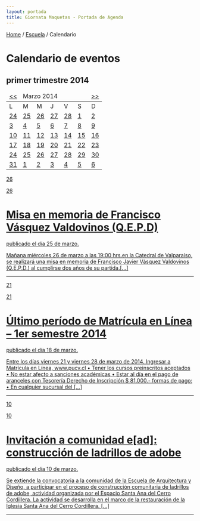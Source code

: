 ```yaml
---
layout: portada
title: Giornata Maquetas - Portada de Agenda
---
```


<div class='fila'>
  <div class='col-lg-5 col-lg-offset-6 col-md-6 col-md-offset-2 col-sm-12 col-sm-offset-1 col-xs-21 col-xs-offset-1'> <!-- breadcrumbs -->
    <p class='pizarra-oscuro breadcrumbs'><a href='{{ site.baseurl }}/pags/home'>Home</a> / <a href='#'>Escuela</a> / Calendario</p>
  </div>
</div> <!-- fin breadcrumbs -->

<div class='fila margen-inferior'>
  <div class='col-lg-17 col-lg-offset-6 col-md-12 col-md-offset-7 col-sm-10 col-sm-offset-8 col-xs-18 col-xs-offset-1'>
    <h1 class='titulo-articulo rojo-claro'>Calendario de eventos</h1>
    <div class='col-md-24 col-md-offset-0  col-sm-24 col-sm-offset-0 col-xs-22 col-xs-offset-0 margen-superior-xs'> <!-- subtítulo -->
      <h2 class='subtitulo-articulo gris-oscuro'>primer trimestre 2014</h2>
    </div>
  </div>
</div> <!-- fin descripcion y trimestre -->

<!--inicio calendario del mes -->
<div class='col-lg-4 col-lg-offset-2 col-md-4 col-md-offset-2 col-sm-7 col-sm-offset-1 col-xs-8 col-xs-offset-8 margen-inferior calendario-agenda-ead'>
	<div class="em-calendar-wrapper" id="em-calendar-196">
		<table class="em-calendar fondo-blanco">
			<thead>
				<tr>
					<td><a rel="nofollow" href="?ajaxCalendar=1&amp;mo=2&amp;yr=2014&amp;limit=3" class="em-calnav em-calnav-prev">&lt;&lt;</a></td>
					<td colspan="5" class="month_name">Marzo 2014</td>
					<td><a rel="nofollow" href="?ajaxCalendar=1&amp;mo=4&amp;yr=2014&amp;limit=3" class="em-calnav em-calnav-next">&gt;&gt;</a></td>
				</tr>
			</thead>
  			<tbody>
			    <tr class="days-names">
			      <td>L</td><td>M</td><td>M</td><td>J</td><td>V</td><td>S</td><td>D</td>
			    </tr>
    			<tr>
              	<td class="eventful-pre">
                    <a class='gris-blanco' title="Bob Seger, Gatlin Brothers, Justin Moore" href="http://demo.wp-events-plugin.com/events/2014-02-25/?limit=3">24</a>
                  </td>
                <td class="eventful-pre">
                    <a class='gris-blanco' title="Bob Seger, Gatlin Brothers, Justin Moore" href="http://demo.wp-events-plugin.com/events/2014-02-25/?limit=3">25</a>
                  </td>
                <td class="eventful-pre">
                    <a class='gris-blanco' title="Bob Seger, Gatlin Brothers, Justin Moore" href="http://demo.wp-events-plugin.com/events/2014-02-25/?limit=3">26</a>
                  </td>
                <td class="eventful-pre">
                    <a class='gris-blanco' title="Bob Seger, Gatlin Brothers, Justin Moore" href="http://demo.wp-events-plugin.com/events/2014-02-25/?limit=3">27</a>
                  </td>
                <td class="eventful-pre">
                    <a class='gris-blanco' title="Bob Seger, Gatlin Brothers, Justin Moore" href="http://demo.wp-events-plugin.com/events/2014-02-25/?limit=3">28</a>
                  </td>
                <td class="eventful">
                    <a class='gris' title="Bob Seger, Gatlin Brothers, Justin Moore" href="http://demo.wp-events-plugin.com/events/2014-02-25/?limit=3">1</a>
                  </td>
                <td class="eventful">
                    <a class='gris' title="Bob Seger, Gatlin Brothers, Justin Moore" href="http://demo.wp-events-plugin.com/events/2014-02-25/?limit=3">2</a>
                </td>
        		</tr><tr>       
        		<td class="eventful">
                    <a class='gris' title="Bob Seger, Gatlin Brothers, Justin Moore" href="http://demo.wp-events-plugin.com/events/2014-02-25/?limit=3">3</a>
                  </td>
                <td class="eventful">
                    <a class='gris' title="Bob Seger, Gatlin Brothers, Justin Moore" href="http://demo.wp-events-plugin.com/events/2014-02-25/?limit=3">4</a>
                  </td>
                <td class="eventful">
                    <a class='gris' title="Bob Seger, Gatlin Brothers, Justin Moore" href="http://demo.wp-events-plugin.com/events/2014-02-25/?limit=3">5</a>
                  </td>
                <td class="eventful">
                    <a class='gris' title="Bob Seger, Gatlin Brothers, Justin Moore" href="http://demo.wp-events-plugin.com/events/2014-02-25/?limit=3">6</a>
                  </td>
                <td class="eventful">
                    <a class='gris' title="Bob Seger, Gatlin Brothers, Justin Moore" href="http://demo.wp-events-plugin.com/events/2014-02-25/?limit=3">7</a>
                  </td>
                <td class="eventful">
                    <a class='gris' title="Bob Seger, Gatlin Brothers, Justin Moore" href="http://demo.wp-events-plugin.com/events/2014-02-25/?limit=3">8</a>
                  </td>
                <td class="eventful">
                    <a class='gris' title="Bob Seger, Gatlin Brothers, Justin Moore" href="http://demo.wp-events-plugin.com/events/2014-02-25/?limit=3">9</a>
                  </td>
        		</tr><tr>       
        		<td class="eventful">
                    <a class='rojo' title="Bob Seger, Gatlin Brothers, Justin Moore" href="http://demo.wp-events-plugin.com/events/2014-02-25/?limit=3">10</a>
                  </td>
                <td class="eventful">
                    <a class='gris' title="Bob Seger, Gatlin Brothers, Justin Moore" href="http://demo.wp-events-plugin.com/events/2014-02-25/?limit=3">11</a>
                  </td>
                <td class="eventful">
                    <a class='gris' title="Bob Seger, Gatlin Brothers, Justin Moore" href="http://demo.wp-events-plugin.com/events/2014-02-25/?limit=3">12</a>
                  </td>
                <td class="eventful">
                    <a class='gris' title="Bob Seger, Gatlin Brothers, Justin Moore" href="http://demo.wp-events-plugin.com/events/2014-02-25/?limit=3">13</a>
                  </td>
                <td class="eventful">
                    <a class='gris' title="Bob Seger, Gatlin Brothers, Justin Moore" href="http://demo.wp-events-plugin.com/events/2014-02-25/?limit=3">14</a>
                  </td>
                <td class="eventful">
                    <a class='gris' title="Bob Seger, Gatlin Brothers, Justin Moore" href="http://demo.wp-events-plugin.com/events/2014-02-25/?limit=3">15</a>
                  </td>
                <td class="eventful">
                    <a class='gris' title="Bob Seger, Gatlin Brothers, Justin Moore" href="http://demo.wp-events-plugin.com/events/2014-02-25/?limit=3">16</a>
                  </td>
        		</tr><tr>       
        		<td class="eventful">
                    <a class='gris' title="Bob Seger, Gatlin Brothers, Justin Moore" href="http://demo.wp-events-plugin.com/events/2014-02-25/?limit=3">17</a>
                  </td>
                <td class="eventful">
                    <a class='gris' title="Bob Seger, Gatlin Brothers, Justin Moore" href="http://demo.wp-events-plugin.com/events/2014-02-25/?limit=3">18</a>
                  </td>
                <td class="eventful">
                    <a class='gris' title="Bob Seger, Gatlin Brothers, Justin Moore" href="http://demo.wp-events-plugin.com/events/2014-02-25/?limit=3">19</a>
                  </td>
                <td class="eventful">
                    <a class='gris' title="Bob Seger, Gatlin Brothers, Justin Moore" href="http://demo.wp-events-plugin.com/events/2014-02-25/?limit=3">20</a>
                  </td>
                <td class="eventful">
                    <a class='rojo' title="Bob Seger, Gatlin Brothers, Justin Moore" href="http://demo.wp-events-plugin.com/events/2014-02-25/?limit=3">21</a>
                  </td>
                <td class="eventful">
                    <a class='gris' title="Bob Seger, Gatlin Brothers, Justin Moore" href="http://demo.wp-events-plugin.com/events/2014-02-25/?limit=3">22</a>
                  </td>
                <td class="eventful">
                    <a class='gris' title="Bob Seger, Gatlin Brothers, Justin Moore" href="http://demo.wp-events-plugin.com/events/2014-02-25/?limit=3">23</a>
                  </td>
        		</tr><tr> 
        		<td class="eventful">
                    <a class='gris' title="Bob Seger, Gatlin Brothers, Justin Moore" href="http://demo.wp-events-plugin.com/events/2014-02-25/?limit=3">24</a>
                  </td>
                <td class="eventful">
                    <a class='gris' title="Bob Seger, Gatlin Brothers, Justin Moore" href="http://demo.wp-events-plugin.com/events/2014-02-25/?limit=3">25</a>
                  </td>
                <td class="eventful">
                    <a class='rojo' title="Bob Seger, Gatlin Brothers, Justin Moore" href="http://demo.wp-events-plugin.com/events/2014-02-25/?limit=3">26</a>
                  </td>
                <td class="eventful">
                    <a class='gris' title="Bob Seger, Gatlin Brothers, Justin Moore" href="http://demo.wp-events-plugin.com/events/2014-02-25/?limit=3">27</a>
                  </td>
                <td class="eventful-today">
                    <a class='gris' title="Bob Seger, Gatlin Brothers, Justin Moore" href="http://demo.wp-events-plugin.com/events/2014-02-25/?limit=3">28</a>
                  </td>
                <td class="eventful">
                    <a class='gris' title="Bob Seger, Gatlin Brothers, Justin Moore" href="http://demo.wp-events-plugin.com/events/2014-02-25/?limit=3">29</a>
                  </td>
                <td class="eventful">
                    <a class='gris' title="Bob Seger, Gatlin Brothers, Justin Moore" href="http://demo.wp-events-plugin.com/events/2014-02-25/?limit=3">30</a>
                  </td>
        		</tr><tr>
                <td class="eventful">
                    <a class='gris' title="Bob Seger, Gatlin Brothers, Justin Moore" href="http://demo.wp-events-plugin.com/events/2014-02-25/?limit=3">31</a>
                  </td>
                <td class="eventful">
                    <a class='gris-blanco' title="Bob Seger, Gatlin Brothers, Justin Moore" href="http://demo.wp-events-plugin.com/events/2014-02-25/?limit=3">1</a>
                  </td>
                <td class="eventful">
                    <a class='gris-blanco' title="Bob Seger, Gatlin Brothers, Justin Moore" href="http://demo.wp-events-plugin.com/events/2014-02-25/?limit=3">2</a>
                  </td>
                <td class="eventful">
                    <a class='gris-blanco' title="Bob Seger, Gatlin Brothers, Justin Moore" href="http://demo.wp-events-plugin.com/events/2014-02-25/?limit=3">3</a>
                  </td>
                <td class="eventful">
                    <a class='gris-blanco' title="Bob Seger, Gatlin Brothers, Justin Moore" href="http://demo.wp-events-plugin.com/events/2014-02-25/?limit=3">4</a>
                  </td>
                <td class="eventful">
                    <a class='gris-blanco' title="Bob Seger, Gatlin Brothers, Justin Moore" href="http://demo.wp-events-plugin.com/events/2014-02-25/?limit=3">5</a>
                  </td>
                <td class="eventful">
                    <a class='gris-blanco' title="Bob Seger, Gatlin Brothers, Justin Moore" href="http://demo.wp-events-plugin.com/events/2014-02-25/?limit=3">6</a>
                  </td>
            </tr>
  			</tbody>
		</table>
	</div>
</div> <!-- fin calendario del mes -->
<!-- inicio eventos del mes -->
<div class='col-lg-10 col-lg-offset-0 col-md-8 col-md-offset-1 col-sm-14 col-sm-offset-0 col-xs-18 col-xs-offset-3 lista-articulos-agenda-ead'>
  <div class='fila margen-inferior'> <!-- noticia uno -->
    <a href='#'>
      <div class='col-lg-24 col-md-24 col-sm-24 col-xs-24 caja-articulo-agenda-ead'>
        <div class='col-lg-4 oculto-md col-xs-6'>
          <p class='dia-evento'>26</p>
        </div>
        <div class='oculto-lg col-md-5 col-md-offset-1 oculto-sm oculto-xs'>
          <p class='dia-evento md'>26</p>
        </div>
        <div class='fila'>
        <div class='col-lg-19 col-lg-offset-1 col-md-18 col-md-offset-0 col-sm-17 col-sm-offset-0 col-xs-16 col-xs-offset-0 margen-superior-xs'>
          <h1 class='rojo-opuesto delgado'>Misa en memoria de Francisco Vásquez Valdovinos (Q.E.P.D)</h1>
          <p class='datos-publicacion'>publicado el día <span class='rojo'>25 de marzo.</span></p>
        </div>
      </div>
          <div class='col-lg-19 col-lg-offset-5 col-md-22 col-md-offset-1 col-sm-22 col-sm-offset-1 col-xs-22 col-xs-offset-1'>
            <p>Mañana miércoles 26 de marzo a las 19:00 hrs.en la Catedral de Valparaíso, se realizará una misa en memoria de Francisco Javier Vásquez Valdovinos (Q.E.P.D.) al cumplirse dos años de su partida.[...]</p>
          </div>
        <span class='derecha ico-cruz ico-lg'></span>
      </div>
      <hr>
    </a>
  </div> <!-- fin noticia uno -->
  <div class='fila margen-inferior'> <!-- noticia dos -->
    <a href='/pags/articulo-agenda'>
      <div class='col-lg-24 col-md-24 col-sm-24 col-xs-24 caja-articulo-agenda-ead'>
        <div class='col-lg-4 oculto-md col-xs-6'>
          <p class='dia-evento'>21</p>
        </div>
        <div class='oculto-lg col-md-5 col-md-offset-1 oculto-sm oculto-xs'>
          <p class='dia-evento md'>21</p>
        </div>
        <div class='fila'>
        <div class='col-lg-19 col-lg-offset-1 col-md-18 col-md-offset-0 col-sm-17 col-sm-offset-0 col-xs-16 col-xs-offset-0 margen-superior-xs'>
          <h1 class="rojo-opuesto delgado">Último período de Matrícula en Línea – 1er semestre 2014</h1>
          <p class='datos-publicacion'>publicado el día <span class='rojo'>18 de marzo.</span></p>
        </div>
      </div>
          <div class='col-lg-19 col-lg-offset-5 col-md-22 col-md-offset-1 col-sm-22 col-sm-offset-1 col-xs-22 col-xs-offset-1'>
            <p>Entre los días viernes 21 y viernes 28 de marzo de 2014. Ingresar a Matrícula en Línea, www.pucv.cl • Tener los cursos preinscritos aceptados • No estar afecto a sanciones académicas • Estar al día en el pago de aranceles con Tesorería Derecho de Inscripción $ 81.000.- formas de pago: • En cualquier sucursal del [...]</p>
          </div>
        <span class='derecha ico-cruz ico-lg'></span>
      </div>
      <hr>
    </a>
  </div> <!-- fin noticia dos -->
  <div class='fila margen-inferior'> <!-- noticia tres -->
    <a href='#'>
      <div class='col-lg-24 col-md-24 col-sm-24 col-xs-24 caja-articulo-agenda-ead'>
        <div class='col-lg-4 oculto-md col-xs-6'>
          <p class='dia-evento'>10</p>
        </div>
        <div class='oculto-lg col-md-5 col-md-offset-1 oculto-sm oculto-xs'>
          <p class='dia-evento md'>10</p>
        </div>
        <div class='fila'>
        <div class='col-lg-19 col-lg-offset-1 col-md-18 col-md-offset-0 col-sm-17 col-sm-offset-0 col-xs-16 col-xs-offset-0 margen-superior-xs'>
          <h1 class='rojo-opuesto delgado'>Invitación a comunidad e[ad]: construcción de ladrillos de adobe</h1>
          <p class='datos-publicacion'>publicado el día <span class='rojo'>10 de marzo.</span></p>
        </div>
      </div>
          <div class='col-lg-19 col-lg-offset-5 col-md-22 col-md-offset-1 col-sm-22 col-sm-offset-1 col-xs-22 col-xs-offset-1'>
            <p>Se extiende la convocatoria a la comunidad de la Escuela de Arquitectura y Diseño, a participar en el proceso de construcción comunitaria de ladrillos de adobe, actividad organizada por el Espacio Santa Ana del Cerro Cordillera. La actividad se desarrolla en el marco de la restauración de la Iglesia Santa Ana del Cerro Cordillera. [...]</p>
          </div>
        <span class='derecha ico-cruz ico-lg'></span>
      </div>
      <hr>
    </a>
  </div> <!-- fin noticia tres -->
</div> <!-- fin eventos del mes -->


